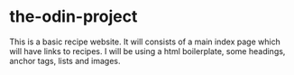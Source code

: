 # the-odin-project
This is a basic recipe website.
It will consists of a main index page which will have links to recipes.
I will be using a html boilerplate, some headings, anchor tags, lists and images.